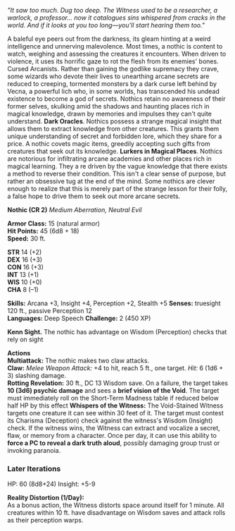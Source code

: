 *"It saw too much. Dug too deep. The Witness used to be a researcher, a warlock, a professor... now it catalogues sins whispered from cracks in the world. And if it looks at you too long—you’ll start hearing them too."*

A baleful eye peers out from the darkness, its gleam hinting at a weird intelligence and unnerving malevolence. Most times, a nothic is content to watch, weighing and assessing the creatures it encounters. When driven to violence, it uses its horrific gaze to rot the flesh from its enemies' bones.
Cursed Arcanists. Rather than gaining the godlike supremacy they crave, some wizards who devote their lives to unearthing arcane secrets are reduced to creeping, tormented monsters by a dark curse left behind by Vecna, a powerful lich who, in some worlds, has transcended his undead existence to become a god
of secrets. Nothics retain no awareness of their former selves, skulking amid the shadows and haunting places rich in magical knowledge, drawn by memories and impulses they can't quite understand.
**Dark Oracles**. Nothics possess a strange magical insight that allows them to extract knowledge from other creatures. This grants them unique understanding of secret and forbidden lore, which they share for a price. A nothic covets magic items, greedily accepting such gifts from creatures that seek out its knowledge.
**Lurkers in Magical Places**. Nothics are notorious for infiltrating arcane academies and other places rich in magical learning. They a re driven by the vague knowledge that there exists a method to reverse their condition. This isn't a clear sense of purpose, but rather an obsessive tug at the end of the mind. Some  nothics are clever enough to realize that this is merely part of the strange lesson for their folly, a false hope to drive them to seek out more arcane secrets.

**Nothic (CR 2)**
_Medium Aberration, Neutral Evil_

**Armor Class:** 15 (natural armor)  
**Hit Points:** 45 (6d8 + 18)  
**Speed:** 30 ft.

**STR** 14 (+2)  
**DEX** 16 (+3)  
**CON** 16 (+3)  
**INT** 13 (+1)  
**WIS** 10 (+0)  
**CHA** 8 (–1)

**Skills:** Arcana +3, Insight +4, Perception +2, Stealth +5
**Senses:** truesight 120 ft., passive Perception 12  
**Languages:** Deep Speech 
**Challenge:** 2 (450 XP)

**Kenn Sight.** The nothic has advantage on Wisdom (Perception) checks that rely on sight

**Actions**  
**Multiattack:** The nothic makes two claw attacks.  
**Claw:** _Melee Weapon Attack:_ +4 to hit, reach 5 ft., one target. _Hit:_ 6 (1d6 + 3) slashing damage.  
**Rotting Revelation:** 30 ft., DC 13 Wisdom save. On a failure, the target takes **10 (3d6) psychic damage** and sees a **brief vision of the Void**. The target must immediately roll on the Short-Term Madness table if reduced below half HP by this effect
**Whispers of the Witness:** The Void-Stained Witness targets one creature it can see within 30 feet of it. The target must contest its Charisma (Deception) check against the witness's Wisdom (Insight) check. If the witness wins, the Witness can extract and vocalize a secret, flaw, or memory from a character. Once per day, it can use this ability to **force a PC to reveal a dark truth aloud**, possibly damaging group trust or invoking paranoia.


### Later Iterations

HP: 60 (8d8+24)
Insight: +5-9

**Reality Distortion (1/Day):**  
As a bonus action, the Witness distorts space around itself for 1 minute. All creatures within 10 ft. have disadvantage on Wisdom saves and attack rolls as their perception warps.